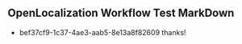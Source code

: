 ## OpenLocalization Workflow Test MarkDown
* bef37cf9-1c37-4ae3-aab5-8e13a8f82609 
thanks!<!--HONumber=Mar16_HO2-->
